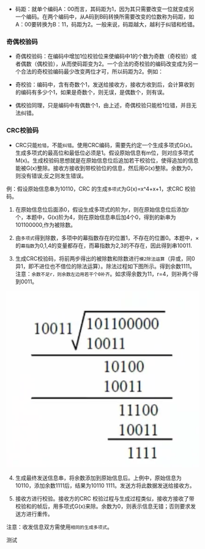 
- 码距：就单个编码A：00而言，其码距为1，因为其只需要改变一位就变成另一个编码。在两个编码中，从A码到B码转换所需要改变的位数称为码距，如A：00要转换为B：11，码距为2。一般来说，码距越大，越利于纠错和检错。

### 奇偶校验码
- 奇偶校验码：在编码中增加1位校验位来使编码中1的个数为奇数（奇校验）或者偶数（偶校验），从而使码距变为2。一个合法的奇校验的编码改变成为另一个合法的奇校验编码最少改变两位才可，所以码距为2。例如：

- 奇校验：编码中，含有奇数个1，发送给接收方，接收方收到后，会计算收到的编码有多少个1，如果是奇数个，则无误，是偶数个，则有误。

- 偶校验同理，只是编码中有偶数个1，由上述，奇偶校验只能检1位错，并目无法纠错。

### CRC校验码

- CRC只能`检错`，不能`纠错`。使用CRC编码，需要先约定一个生成多项式G(x)。生成多项式的最高位和最低位必须是1。假设原始信息有m位，则对应多项式M(x)。生成校验码思想就是在原始信息位后追加若干校验位，使得追加的信息能被G(x)整除。接收方接收到带校验位的信息，然后用G(x)整除。余数为0，则没有错误;反之则发生错误。

例：假设原始信息串为10110，CRC 的生成`多项式`为G(x)=x^4+x+1，求CRC 校验码。

1. 在原始信息位后面添0，假设生成多项式的阶为r，则在原始信息位后添加r个，本题中，G(x)阶为4，则在原始信息串后加4个0，得到的新串为101100000,作为被除数。

2. 由`多项式`得到除数，多项中的幕指数存在的位置1，不存在的位置0。本题中，×的`幕指数`为0,1,4的变量都存在，而幕指数为2,3的不存在，因此得到串10011.

3. 生成CRC校验码，将前两步得出的被除数和除数进行`模2除法运算`（异或，同0异1，即不进位也不借位的除法运算）。除法过程如下图所示。得到余数1111。注意：`余数不足r，则余数左边用若干个0补齐`。如求得余数为11，r=4，则补两个得到0011。

![gh](https://raw.githubusercontent.com/Skedush/image-raw/main/1698220843000e86slb.png)

4. 生成最终发送信息串，将余数添加到原始信息后。上例中，原始信息为10110，添加余数1111后，结果为10110 1111。发送方将此数据发送给接收方。

5. 接收方进行校验。接收方的CRC 校验过程与生成过程类似，接收方接收了带校验和的帧后，用多项式G(x)来除。余数为0，则表示信息无错；否则要求发送方进行重传。

注意：收发信息双方需使用`相同的生成多项式`。

测试